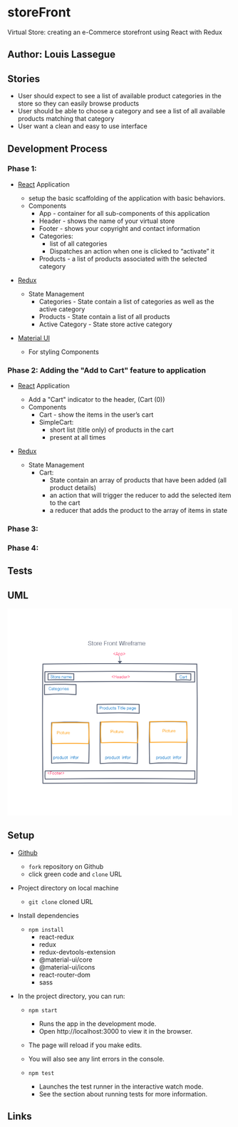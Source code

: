 # storeFront
Virtual Store: creating an e-Commerce storefront using React with Redux

## Author: Louis Lassegue

## Stories
- User should expect to see a list of available product categories in the store so they can easily browse products
- User should be able to choose a category and see a list of all available products matching that category
- User want a clean and easy to use interface

## Development Process

### Phase 1: 
- [React](https://reactjs.org/) Application
  - setup the basic scaffolding of the application with basic behaviors.
  - Components
    - App - container for all sub-components of this application
    - Header - shows the name of your virtual store
    - Footer - shows your copyright and contact information
    - Categories:
      - list of all categories
      - Dispatches an action when one is clicked to “activate” it
    - Products - a list of products associated with the selected category

- [Redux](https://redux.js.org/)
  - State Management
    - Categories - State contain a list of categories as well as the active category
    - Products - State contain a list of all products
    - Active Category - State store active category

- [Material UI](https://material-ui.com/) 
  - For styling Components

### Phase 2: Adding the "Add to Cart" feature to application
- [React](https://reactjs.org/) Application
  - Add a "Cart" indicator to the header, (Cart (0))
  - Components
    - Cart - show the items in the user’s cart
    - SimpleCart:
      - short list (title only) of products in the cart
      - present at all times
      
- [Redux](https://redux.js.org/)
  - State Management
    - Cart:
      - State contain an array of products that have been added (all product details)
      - an action that will trigger the reducer to add the selected item to the cart
      - a reducer that adds the product to the array of items in state

### Phase 3: 

### Phase 4: 

## Tests

## UML
![Wireframe of Store front](./src/assets/wireframe.png)

## Setup
- [Github](https://github.com/mrloulass/storefront)
  - `fork` repository on Github
  - click green code and `clone` URL

- Project directory on local machine 
  - `git clone` cloned URL

- Install dependencies 
  - `npm install`
    - react-redux
    - redux
    - redux-devtools-extension
    - @material-ui/core
    - @material-ui/icons
    - react-router-dom
    - sass

- In the project directory, you can run:
  - `npm start`
    - Runs the app in the development mode.
    - Open http://localhost:3000 to view it in the browser.

  - The page will reload if you make edits.
  - You will also see any lint errors in the console.

  - `npm test`
    - Launches the test runner in the interactive watch mode.
    - See the section about running tests for more information.

## Links

